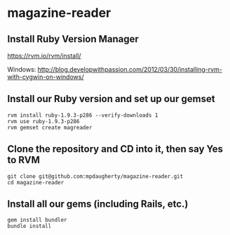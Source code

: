 magazine-reader
===============

## Install Ruby Version Manager

https://rvm.io/rvm/install/

Windows: http://blog.developwithpassion.com/2012/03/30/installing-rvm-with-cygwin-on-windows/

## Install our Ruby version and set up our gemset

    rvm install ruby-1.9.3-p286 --verify-downloads 1
    rvm use ruby-1.9.3-p286
    rvm gemset create magreader

## Clone the repository and CD into it, then say Yes to RVM

    git clone git@github.com:mpdaugherty/magazine-reader.git
    cd magazine-reader

## Install all our gems (including Rails, etc.)

    gem install bundler
    bundle install